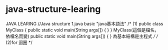 # java-structure-learing
JAVA LEARING
//Java structure
1.java basic "java基本語法"
/*
(1)
public class MyClass {
    public static void main(String args[]) {
    }
}
MyClass(這個是檔名，依檔名而變)
    public static void main(String args[]) {
        }
為基本結構是主程式
*/
/*
(2)for 迴圈
*/
